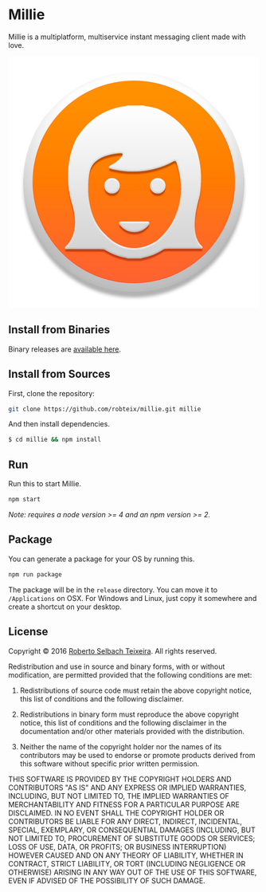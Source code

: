 # Millie

Millie is a multiplatform, multiservice instant messaging client made with love.

![](./millie.png)

## Install from Binaries

Binary releases are [available here](https://github.com/robteix/millie/releases).

## Install from Sources

First, clone the repository: 

```bash
git clone https://github.com/robteix/millie.git millie
```

And then install dependencies.

```bash
$ cd millie && npm install
```

## Run

Run this to start Millie.

```bash
npm start
```

*Note: requires a node version >= 4 and an npm version >= 2.*

## Package

You can generate a package for your OS by running this.

```bash
npm run package
```

The package will be in the `release` directory. You can move it to
`/Applications` on OSX. For Windows and Linux, just copy it somewhere
and create a shortcut on your desktop.

## License

Copyright © 2016 [Roberto Selbach Teixeira](https://www.robteix.com).
All rights reserved.

Redistribution and use in source and binary forms, with or without
modification, are permitted provided that the following conditions are met:

1. Redistributions of source code must retain the above copyright notice,
this list of conditions and the following disclaimer.

2. Redistributions in binary form must reproduce the above copyright notice,
this list of conditions and the following disclaimer in the documentation
and/or other materials provided with the distribution.

3. Neither the name of the copyright holder nor the names of its contributors
may be used to endorse or promote products derived from this software without
specific prior written permission.

THIS SOFTWARE IS PROVIDED BY THE COPYRIGHT HOLDERS AND CONTRIBUTORS "AS IS"
AND ANY EXPRESS OR IMPLIED WARRANTIES, INCLUDING, BUT NOT LIMITED TO, THE
IMPLIED WARRANTIES OF MERCHANTABILITY AND FITNESS FOR A PARTICULAR PURPOSE
ARE DISCLAIMED. IN NO EVENT SHALL THE COPYRIGHT HOLDER OR CONTRIBUTORS BE
LIABLE FOR ANY DIRECT, INDIRECT, INCIDENTAL, SPECIAL, EXEMPLARY, OR
CONSEQUENTIAL DAMAGES (INCLUDING, BUT NOT LIMITED TO, PROCUREMENT OF
SUBSTITUTE GOODS OR SERVICES; LOSS OF USE, DATA, OR PROFITS; OR BUSINESS
INTERRUPTION) HOWEVER CAUSED AND ON ANY THEORY OF LIABILITY, WHETHER IN
CONTRACT, STRICT LIABILITY, OR TORT (INCLUDING NEGLIGENCE OR OTHERWISE)
ARISING IN ANY WAY OUT OF THE USE OF THIS SOFTWARE, EVEN IF ADVISED OF THE
POSSIBILITY OF SUCH DAMAGE.

